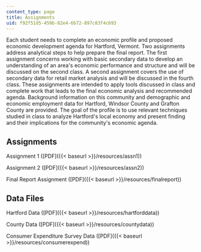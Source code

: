 ```yaml
---
content_type: page
title: Assignments
uid: f92f51d5-459b-82e4-6b72-897c83f4c693
---
```


Each student needs to complete an economic profile and proposed economic development agenda for Hartford, Vermont. Two assignments address analytical steps to help prepare the final report. The first assignment concerns working with basic secondary data to develop an understanding of an area's economic performance and structure and will be discussed on the second class. A second assignment covers the use of secondary data for retail market analysis and will be discussed in the fourth class. These assignments are intended to apply tools discussed in class and complete work that leads to the final economic analysis and recommended agenda. Background information on this community and demographic and economic employment data for Hartford, Windsor County and Grafton County are provided. The goal of the profile is to use relevant techniques studied in class to analyze Hartford's local economy and present finding and their implications for the community's economic agenda.

Assignments
-----------

Assignment 1 ([PDF]({{< baseurl >}}/resources/assn1))

Assignment 2 ([PDF]({{< baseurl >}}/resources/assn2))

Final Report Assignment ([PDF]({{< baseurl >}}/resources/finalreport))

Data Files
----------

Hartford Data ([PDF]({{< baseurl >}}/resources/hartforddata))

County Data ([PDF]({{< baseurl >}}/resources/countydata))

Consumer Expenditure Survey Data ([PDF]({{< baseurl >}}/resources/consumerexpend))